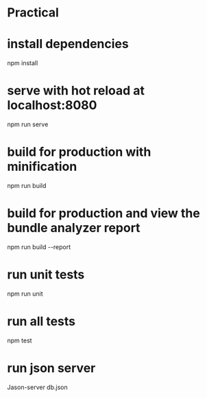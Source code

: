 # Practical

# install dependencies
npm install

# serve with hot reload at localhost:8080
npm run serve

# build for production with minification
npm run build

# build for production and view the bundle analyzer report
npm run build --report

# run unit tests
npm run unit

# run all tests
npm test

# run json server
Jason-server db.json
